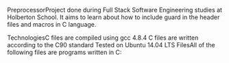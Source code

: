 

PreprocessorProject done during Full Stack Software Engineering studies at Holberton School. It aims to learn about how to include guard in the header files and macros in C language.

TechnologiesC files are compiled using gcc 4.8.4
C files are written according to the C90 standard
Tested on Ubuntu 14.04 LTS
FilesAll of the following files are programs written in C:


